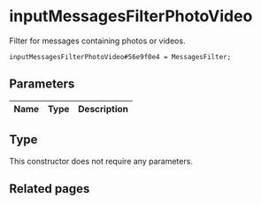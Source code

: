 # inputMessagesFilterPhotoVideo
Filter for messages containing photos or videos.

```
inputMessagesFilterPhotoVideo#56e9f0e4 = MessagesFilter;
```

## Parameters
| Name | Type | Description |
| ---- | :----: | ----------- |


## Type
This constructor does not require any parameters.

## Related pages
